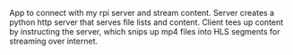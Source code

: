 App to connect with my rpi server and stream content.  Server creates a python http server that serves file lists and content.  Client tees up content by instructing the server, which snips up mp4 files into HLS segments for streaming over internet.
